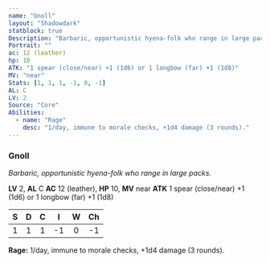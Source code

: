 ```yaml
---
name: "Gnoll"
layout: "Shadowdark"
statblock: true
Description: "Barbaric, opportunistic hyena-folk who range in large packs."
Portrait: ""
ac: 12 (leather)
hp: 10
ATK: "1 spear (close/near) +1 (1d6) or 1 longbow (far) +1 (1d8)"
MV: "near"
Stats: [1, 1, 1, -1, 0, -1]
AL: C
LV: 2
Source: "Core"
Abilities:
  - name: "Rage"
    desc: "1/day, immune to morale checks, +1d4 damage (3 rounds)."
---
```


### Gnoll

_Barbaric, opportunistic hyena-folk who range in large packs._

**LV** 2, **AL** C
**AC** 12 (leather), **HP** 10, **MV** near
**ATK** 1 spear (close/near) +1 (1d6) or 1 longbow (far) +1 (1d8)

|  S  |  D  |  C  |  I  |  W  |  Ch  |
|:---:|:---:|:---:|:---:|:---:|:----:|
| 1 | 1 | 1 | -1 | 0 | -1 |

**Rage:** 1/day, immune to morale checks, +1d4 damage (3 rounds).

